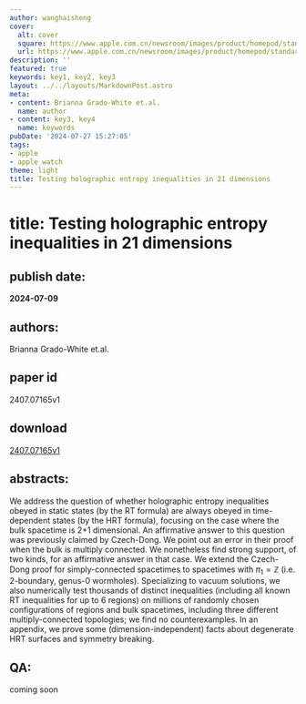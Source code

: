 ```yaml
---
author: wanghaisheng
cover:
  alt: cover
  square: https://www.apple.com.cn/newsroom/images/product/homepod/standard/Apple-HomePod-hero-230118_big.jpg.large_2x.jpg
  url: https://www.apple.com.cn/newsroom/images/product/homepod/standard/Apple-HomePod-hero-230118_big.jpg.large_2x.jpg
description: ''
featured: true
keywords: key1, key2, key3
layout: ../../layouts/MarkdownPost.astro
meta:
- content: Brianna Grado-White et.al.
  name: author
- content: key3, key4
  name: keywords
pubDate: '2024-07-27 15:27:05'
tags:
- apple
- apple watch
theme: light
title: Testing holographic entropy inequalities in 21 dimensions
---
```


# title: Testing holographic entropy inequalities in 21 dimensions 
## publish date: 
**2024-07-09** 
## authors: 
  Brianna Grado-White et.al. 
## paper id
2407.07165v1
## download
[2407.07165v1](http://arxiv.org/abs/2407.07165v1)
## abstracts:
We address the question of whether holographic entropy inequalities obeyed in static states (by the RT formula) are always obeyed in time-dependent states (by the HRT formula), focusing on the case where the bulk spacetime is 2+1 dimensional. An affirmative answer to this question was previously claimed by Czech-Dong. We point out an error in their proof when the bulk is multiply connected. We nonetheless find strong support, of two kinds, for an affirmative answer in that case. We extend the Czech-Dong proof for simply-connected spacetimes to spacetimes with $\pi_1=\mathbb{Z}$ (i.e. 2-boundary, genus-0 wormholes). Specializing to vacuum solutions, we also numerically test thousands of distinct inequalities (including all known RT inequalities for up to 6 regions) on millions of randomly chosen configurations of regions and bulk spacetimes, including three different multiply-connected topologies; we find no counterexamples. In an appendix, we prove some (dimension-independent) facts about degenerate HRT surfaces and symmetry breaking.
## QA:
coming soon
